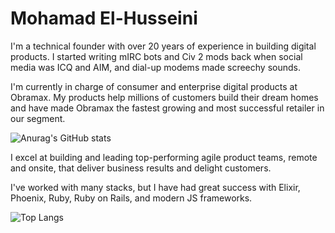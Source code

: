# Mohamad El-Husseini

I'm a technical founder with over 20 years of experience in building digital products. I started writing mIRC bots and Civ 2 mods back when social media was ICQ and AIM, and dial-up modems made screechy sounds.

I'm currently in charge of consumer and enterprise digital products at Obramax. My products help millions of customers build their dream homes and have made Obramax the fastest growing and most successful retailer in our segment.

![Anurag's GitHub stats](https://github-readme-stats.vercel.app/api?username=abitdodgy&hide=contribs,prs&show_icons=true)

I excel at building and leading top-performing agile product teams, remote and onsite, that deliver business results and delight customers.

I've worked with many stacks, but I have had great success with Elixir, Phoenix, Ruby, Ruby on Rails, and modern JS frameworks.

![Top Langs](https://github-readme-stats.vercel.app/api/top-langs/?username=abitdodgy&langs_count=8&layout=compact&hide=coldfusion)

